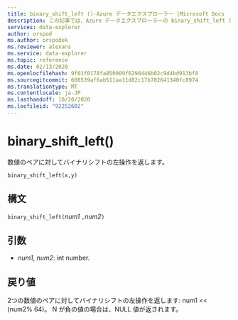 ```yaml
---
title: binary_shift_left ()-Azure データエクスプローラー |Microsoft Docs
description: この記事では、Azure データエクスプローラーの binary_shift_left () について説明します。
services: data-explorer
author: orspod
ms.author: orspodek
ms.reviewer: alexans
ms.service: data-explorer
ms.topic: reference
ms.date: 02/13/2020
ms.openlocfilehash: 9f01f0178fa850009f6298446b02c9d4bd913bf8
ms.sourcegitcommit: 608539af6ab511aa11d82c17b782641340fc8974
ms.translationtype: MT
ms.contentlocale: ja-JP
ms.lasthandoff: 10/20/2020
ms.locfileid: "92252602"
---
```

# <a name="binary_shift_left"></a>binary_shift_left()

数値のペアに対してバイナリシフトの左操作を返します。

```kusto
binary_shift_left(x,y)  
```

## <a name="syntax"></a>構文

`binary_shift_left(`*num1* `,`*num2*`)`

## <a name="arguments"></a>引数

* *num1*, *num2*: int number.

## <a name="returns"></a>戻り値

2つの数値のペアに対してバイナリシフトの左操作を返します: num1 <<  (num2% 64)。
N が負の値の場合は、NULL 値が返されます。